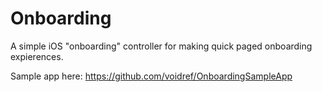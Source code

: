 # Onboarding
A simple iOS "onboarding" controller for making quick paged onboarding expierences.

Sample app here: https://github.com/voidref/OnboardingSampleApp


